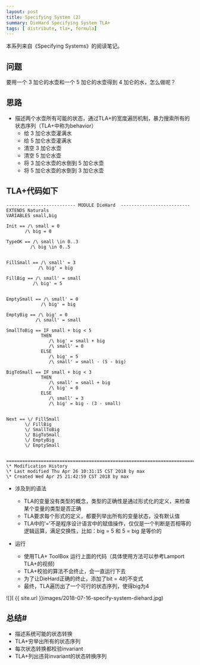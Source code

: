 ```yaml
---
layout: post
title: Specifying System (2)
summary: DieHard Specifying System TLA+
tags: [ distribute, tla+, formula]
---
```


本系列来自《Specifying Systems》的阅读笔记。

## 问题

要用一个 3 加仑的水壶和一个 5 加仑的水壶得到 4 加仑的水，怎么做呢？

## 思路

* 描述两个水壶所有可能的状态，通过TLA+的宽度遍历机制，暴力搜索所有的状态序列（TLA+中称为behavior）
	+ 给 3 加仑水壶灌满水
	+ 给 5 加仑水壶灌满水
	+ 清空 3 加仑水壶
	+ 清空 5 加仑水壶
	+ 将 3 加仑水壶的水倒到 5 加仑水壶
	+ 将 5 加仑水壶的水倒到 3 加仑水壶


## TLA+代码如下

```
-------------------------- MODULE DieHard  --------------------------
EXTENDS Naturals
VARIABLES small,big

Init == /\ small = 0
       /\ big = 0

TypeOK == /\ small \in 0..3
         /\ big \in 0..5


FillSmall == /\ small' = 3
            /\ big' = big

FillBig == /\ small' = small
          /\ big' = 5


EmptySmall == /\ small' = 0
             /\ big' = big

EmptyBig == /\ big' = 0
           /\ small' = small

SmallToBig == IF small + big < 5
             THEN
                /\ big' = small + big
                /\ small' = 0
             ELSE
                /\ big' = 5
                /\ small' = small - (5 - big)

BigToSmall == IF small + big < 3
             THEN
                /\ small' = small + big
                /\ big' = 0
             ELSE
                /\ small' = 3
                /\ big' = big - (3 - small)


Next == \/ FillSmall
       \/ FillBig
       \/ SmallToBig
       \/ BigToSmall
       \/ EmptyBig
       \/ EmptySmall


=============================================================================
\* Modification History
\* Last modified Thu Apr 26 10:31:15 CST 2018 by max
\* Created Wed Apr 25 21:42:59 CST 2018 by max
```

* 涉及到的语法
	+ TLA的变量没有类型的概念，类型的正确性是通过形式化的定义，来检查某个变量的类型是否正确
	+ TLA要求每个形式的定义，都要列举出所有的变量状态，没有默认值
	+ TLA中的‘=’不是程序设计语言中的赋值操作，仅仅是一个判断是否相等的逻辑运算，满足交换性，比如：big = 5 和 5 = big 是等价的
	
* 运行
	+ 使用TLA+ ToolBox 运行上面的代码（具体使用方法可以参考Lamport TLA+的视频)
	+ TLA+校验的算法不会终止，会一直运行下去
	+ 为了让DieHard正确的终止，添加了bit \= 4的不变式
	+ 最终，TLA遍历出了一个可行的状态序列，使得big为4

![]( {{ site.url }}images/2018-07-16-specify-system-diehard.jpg)

## 总结#

* 描述系统可能的状态转换
* TLA+穷举出所有的状态序列
* 每次状态转换都校验invariant
* TLA+列出违背invariant的状态转换序列
